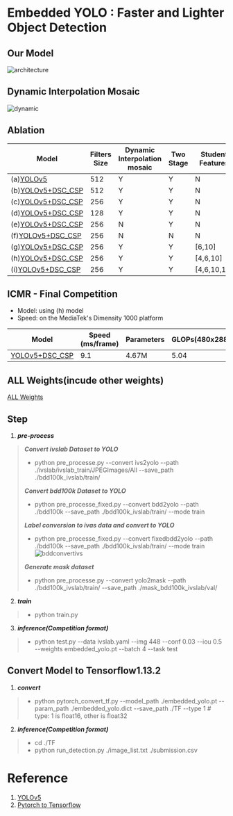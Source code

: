 # Embedded YOLO : Faster and Lighter Object Detection
## Our Model
![architecture](https://user-images.githubusercontent.com/64062370/115116778-13406a00-9fce-11eb-8bb8-f650a427372e.png)

## Dynamic Interpolation Mosaic
![dynamic](https://user-images.githubusercontent.com/64062370/115116839-5ac6f600-9fce-11eb-86c4-98027602d71a.jpg)

## Ablation 
|  Model   | Filters Size | Dynamic Interpolation mosaic  | Two Stage | Student Features | Parameters | GLOPs(512x460) | mAP(IOU@50) |
|  ----  | ----  | ----  | ----  | ----  | ----  | ----  | ----  |
| (a)[YOLOv5](https://drive.google.com/drive/folders/1sC5jk4AqmgsAdOXjNKea6_IDuzIkIEOZ?usp=sharing)  | 512 | Y | Y | N  | 7.26M  | 6.8  | 0.460  |
| (b)[YOLOv5+DSC_CSP](https://drive.google.com/drive/folders/1C_65StiNxWNBVwZkMaWKZX95uA34nazt?usp=sharing)  | 512 | Y | Y | N  | 5.92M  | 6.4  | 0.456  |
| (c)[YOLOv5+DSC_CSP](https://drive.google.com/drive/folders/1RVEI88EbIG3nXL6IT-nMTg0OwZnbH1-n?usp=sharing)  | 256 | Y | Y | N  | 4.67M  | 6.0  | 0.453  |
| (d)[YOLOv5+DSC_CSP](https://drive.google.com/drive/folders/1NBgvyI1HDLgk7ZFw2_cdzzIYxbw1M97Z?usp=sharing)  | 128 | Y | Y | N  | 4.32M  | 5.9  | 0.446  |
| (e)[YOLOv5+DSC_CSP](https://drive.google.com/drive/folders/1_8ICZhjAhO9JTZN4yWNUjhU2Dml7E79y?usp=sharing)  | 256 | N | Y | N  | 4.67M  | 6.0  | 0.451  |
| (f)[YOLOv5+DSC_CSP](https://drive.google.com/drive/folders/1rKnTJmO4PGoLj5FTtfumSIEH59FLWdh7?usp=sharing)  | 256 | N | N | N  | 4.67M  | 6.0  | 0.437  |
| (g)[YOLOv5+DSC_CSP](https://drive.google.com/drive/folders/1U0BG7UFOwK4jETDhR6iahXrYrPlxoxHZ?usp=sharing)  | 256 | Y | Y | [6,10]  | 4.67M  | 6.0  | 0.451  |
| (h)[YOLOv5+DSC_CSP](https://drive.google.com/drive/folders/1TasLP3l6fjffdwtXLceVK5JJWNFYwNwA?usp=sharing)  | 256 | Y | Y | [4,6,10]  | 4.67M  | 6.0  | 0.456  |
| (i)[YOLOv5+DSC_CSP](https://drive.google.com/drive/folders/1l5-693VZVlPpUEN_s5YezcKIfqS3G4QY?usp=sharing)  | 256 | Y | Y | [4,6,10,14]  | 4.67M  | 6.0  | 0.451  |

## ICMR - Final Competition
* Model: using (h) model
* Speed: on the MediaTek's Dimensity 1000 platform

|  Model   | Speed (ms/frame) | Parameters | GLOPs(480x288) | mAP(IOU@50) | accuracy scooter | accuracy bicycle |
|  ----  | ----  | ----  | ----  | ----  | ----  | ----  |
| [YOLOv5+DSC_CSP](https://drive.google.com/file/d/12Y5hohyKyxf6lNBvEYWTJB7JnK4Hpf8_/view?usp=sharing) | 9.1 | 4.67M | 5.04  | 0.59 | 0.535 | 0.535 |

## ALL Weights(incude other weights)
[ALL Weights](https://drive.google.com/drive/folders/1qc982u2V7_uSptziKbcjbyxwLTJsGEbh?usp=sharing)

## Step
1. ***pre-process***

 > ***Convert ivslab Dataset to YOLO***
 > - python pre_processe.py --convert ivs2yolo --path ./ivslab/ivslab_train/JPEGImages/All --save_path ./bdd100k_ivslab/train/ 
 > 
 > ***Convert bdd100k Dataset to YOLO***
 > - python pre_processe_fixed.py --convert bdd2yolo --path ./bdd100k --save_path ./bdd100k_ivslab/train/ --mode train
 > 
 > ***Label conversion to ivas data and convert to YOLO***
 > - python pre_processe_fixed.py --convert fixedbdd2yolo --path ./bdd100k --save_path ./bdd100k_ivslab/train/ --mode train
 > ![bddconvertivs](https://user-images.githubusercontent.com/64062370/115118123-69b0a700-9fd4-11eb-9fad-2f272b9dcc3a.jpg)
 > 
 > ***Generate mask dataset***
 > - python pre_processe.py --convert yolo2mask --path ./bdd100k_ivslab/train/ --save_path ./mask_bdd100k_ivslab/val/

2. ***train***
 > - python train.py

3. ***inference(Competition format)***
 > - python test.py --data ivslab.yaml --img 448 --conf 0.03 --iou 0.5 --weights embedded_yolo.pt --batch 4 --task test

## Convert Model to Tensorflow1.13.2
1. ***convert***
 > - python pytorch_convert_tf.py --model_path ./embedded_yolo.pt --param_path ./embedded_yolo.dict --save_path ./TF --type 1 # type: 1 is float16, other is float32
 > 
2. ***inference(Competition format)***
 > - cd ./TF
 > - python run_detection.py ./image_list.txt ./submission.csv

# Reference
1. [YOLOv5](https://github.com/ultralytics/yolov5)
2. [Pytorch to Tensorflow](https://zhuanlan.zhihu.com/p/345184106)
